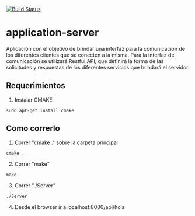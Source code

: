 [![Build Status](https://travis-ci.org/7552-taller2-jobify/application-server.svg?branch=master)](https://travis-ci.org/7552-taller2-jobify/application-server)

# application-server
Aplicación con el objetivo de brindar una interfaz para la comunicación de los diferentes clientes que se conecten a la misma. Para la interfaz de comunicación se utilizará Restful API, que definirá la forma de las solicitudes y respuestas de los diferentes servicios que brindará el servidor.


## Requerimientos

1. Instalar CMAKE
```
sudo apt-get install cmake
```

## Como correrlo

1. Correr "cmake ." sobre la carpeta principal
```
cmake .
```

2. Correr "make"
```
make
```

3. Correr "./Server"
```
./Server
```

4. Desde el browser ir a localhost:8000/api/hola

